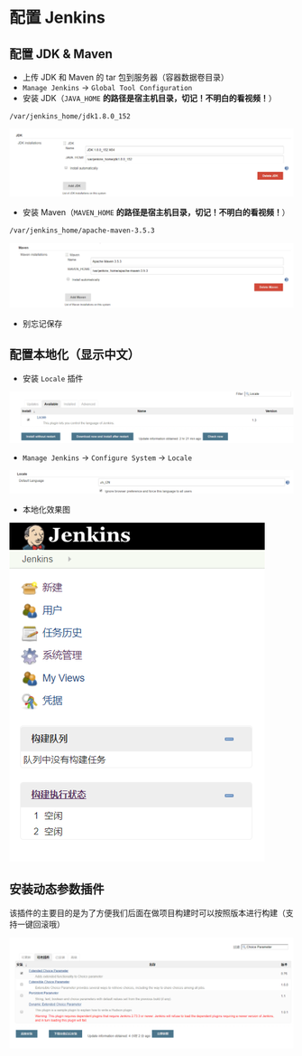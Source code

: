 # 配置 Jenkins

## 配置 JDK & Maven

- 上传 JDK 和 Maven 的 tar 包到服务器（容器数据卷目录）
- `Manage Jenkins` -> `Global Tool Configuration`
- 安装 JDK（`JAVA_HOME` **的路径是宿主机目录，切记！不明白的看视频！**）

```sh
/var/jenkins_home/jdk1.8.0_152
```

![img](./img/Lusifer_20181029023809.png)

- 安装 Maven（`MAVEN_HOME` **的路径是宿主机目录，切记！不明白的看视频！**）

```sh
/var/jenkins_home/apache-maven-3.5.3
```

![img](./img/Lusifer_20181029024653.png)

- 别忘记保存

## 配置本地化（显示中文）

- 安装 `Locale` 插件

![img](./img/Lusifer_20181029032817.png)

- `Manage Jenkins` -> `Configure System` -> `Locale`

![img](./img/Lusifer_20181029033127.png)

- 本地化效果图

![img](./img/Lusifer_20181029042305.png)

## 安装动态参数插件

该插件的主要目的是为了方便我们后面在做项目构建时可以按照版本进行构建（支持一键回滚哦）

![img](./img/Lusifer_20181029050930.png)